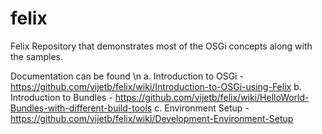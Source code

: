 # felix
Felix Repository that demonstrates most of the OSGi concepts along with the samples.

Documentation can be found \n
a. Introduction to OSGi - https://github.com/vijetb/felix/wiki/Introduction-to-OSGi-using-Felix
b. Introduction to Bundles - https://github.com/vijetb/felix/wiki/HelloWorld-Bundles-with-different-build-tools
c. Environment Setup - https://github.com/vijetb/felix/wiki/Development-Environment-Setup

